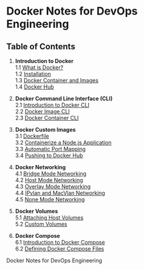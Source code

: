 # Docker Notes for DevOps Engineering

## Table of Contents

1. **Introduction to Docker**  
   1.1 [What is Docker?](#1.1)  
   1.2 [Installation](#1.2)  
   1.3 [Docker Container and Images](#1.3)  
   1.4 [Docker Hub](#1.4)  

2. **Docker Command Line Interface (CLI)**  
   2.1 [Introduction to Docker CLI](#2.1)  
   2.2 [Docker Image CLI](#2.2)  
   2.3 [Docker Container CLI](#2.3)  

3. **Docker Custom Images**  
   3.1 [Dockerfile](#3.1)  
   3.2 [Containerize a Node.js Application](#3.2)  
   3.3 [Automatic Port Mapping](#3.3)  
   3.4 [Pushing to Docker Hub](#3.4)  

4. **Docker Networking**  
   4.1 [Bridge Mode Networking](#4.1)  
   4.2 [Host Mode Networking](#4.2)  
   4.3 [Overlay Mode Networking](#4.3)  
   4.4 [IPvlan and MacVlan Networking](#4.4)  
   4.5 [None Mode Networking](#4.5)  

5. **Docker Volumes**  
   5.1 [Attaching Host Volumes](#5.1)  
   5.2 [Custom Volumes](#5.2)  

6. **Docker Compose**  
   6.1 [Introduction to Docker Compose](#6.1)  
   6.2 [Defining Docker Compose Files](#6.2)  


Docker Notes for DevOps Engineering


